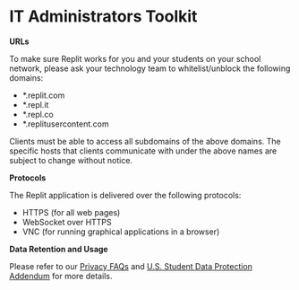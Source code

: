 # IT Administrators Toolkit

**URLs**

To make sure Replit works for you and your students on your school network, please ask your technology team to whitelist/unblock the following domains:
- *.replit.com
- *.repl.it
- *.repl.co
- *.replitusercontent.com

Clients must be able to access all subdomains of the above domains. The specific hosts that clients communicate with under the above names are subject to change without notice.

**Protocols**

The Replit application is delivered over the following protocols:
- HTTPS (for all web pages)
- WebSocket over HTTPS
- VNC (for running graphical applications in a browser)

**Data Retention and Usage**

Please refer to our [Privacy FAQs](https://docs.repl.it/Teams/privacyFAQs) and [U.S. Student Data Protection Addendum](https://docs.repl.it/Teams/US_Student_DPA) for more details.